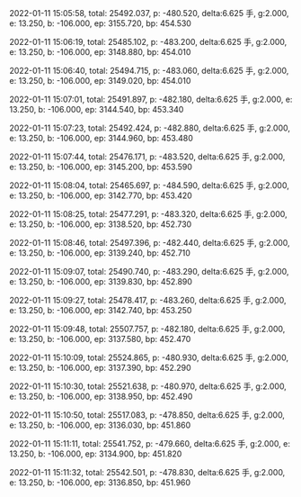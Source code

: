 2022-01-11 15:05:58, total: 25492.037, p: -480.520, delta:6.625 手, g:2.000, e: 13.250, b: -106.000, ep: 3155.720, bp: 454.530

2022-01-11 15:06:19, total: 25485.102, p: -483.200, delta:6.625 手, g:2.000, e: 13.250, b: -106.000, ep: 3148.880, bp: 454.010

2022-01-11 15:06:40, total: 25494.715, p: -483.060, delta:6.625 手, g:2.000, e: 13.250, b: -106.000, ep: 3149.020, bp: 454.010

2022-01-11 15:07:01, total: 25491.897, p: -482.180, delta:6.625 手, g:2.000, e: 13.250, b: -106.000, ep: 3144.540, bp: 453.340

2022-01-11 15:07:23, total: 25492.424, p: -482.880, delta:6.625 手, g:2.000, e: 13.250, b: -106.000, ep: 3144.960, bp: 453.480

2022-01-11 15:07:44, total: 25476.171, p: -483.520, delta:6.625 手, g:2.000, e: 13.250, b: -106.000, ep: 3145.200, bp: 453.590

2022-01-11 15:08:04, total: 25465.697, p: -484.590, delta:6.625 手, g:2.000, e: 13.250, b: -106.000, ep: 3142.770, bp: 453.420

2022-01-11 15:08:25, total: 25477.291, p: -483.320, delta:6.625 手, g:2.000, e: 13.250, b: -106.000, ep: 3138.520, bp: 452.730

2022-01-11 15:08:46, total: 25497.396, p: -482.440, delta:6.625 手, g:2.000, e: 13.250, b: -106.000, ep: 3139.240, bp: 452.710

2022-01-11 15:09:07, total: 25490.740, p: -483.290, delta:6.625 手, g:2.000, e: 13.250, b: -106.000, ep: 3139.830, bp: 452.890

2022-01-11 15:09:27, total: 25478.417, p: -483.260, delta:6.625 手, g:2.000, e: 13.250, b: -106.000, ep: 3142.740, bp: 453.250

2022-01-11 15:09:48, total: 25507.757, p: -482.180, delta:6.625 手, g:2.000, e: 13.250, b: -106.000, ep: 3137.580, bp: 452.470

2022-01-11 15:10:09, total: 25524.865, p: -480.930, delta:6.625 手, g:2.000, e: 13.250, b: -106.000, ep: 3137.390, bp: 452.290

2022-01-11 15:10:30, total: 25521.638, p: -480.970, delta:6.625 手, g:2.000, e: 13.250, b: -106.000, ep: 3138.950, bp: 452.490

2022-01-11 15:10:50, total: 25517.083, p: -478.850, delta:6.625 手, g:2.000, e: 13.250, b: -106.000, ep: 3136.030, bp: 451.860

2022-01-11 15:11:11, total: 25541.752, p: -479.660, delta:6.625 手, g:2.000, e: 13.250, b: -106.000, ep: 3134.900, bp: 451.820

2022-01-11 15:11:32, total: 25542.501, p: -478.830, delta:6.625 手, g:2.000, e: 13.250, b: -106.000, ep: 3136.850, bp: 451.960